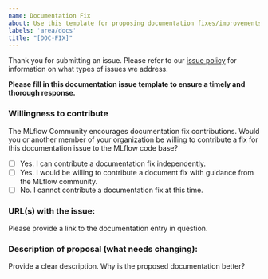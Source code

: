 ```yaml
---
name: Documentation Fix
about: Use this template for proposing documentation fixes/improvements.
labels: 'area/docs'
title: "[DOC-FIX]"
---
```

Thank you for submitting an issue. Please refer to our [issue policy](https://www.github.com/mlflow/mlflow/blob/master/ISSUE_POLICY.md) for information on what types of issues we address.

**Please fill in this documentation issue template to ensure a timely and thorough response.**

### Willingness to contribute
The MLflow Community encourages documentation fix contributions. Would you or another member of your organization be willing to contribute a fix for this documentation issue to the MLflow code base?

- [ ] Yes. I can contribute a documentation fix independently.
- [ ] Yes. I would be willing to contribute a document fix with guidance from the MLflow community.
- [ ] No. I cannot contribute a documentation fix at this time.

### URL(s) with the issue:

Please provide a link to the documentation entry in question.

### Description of proposal (what needs changing):
Provide a clear description. Why is the proposed documentation better?
